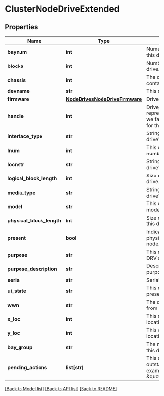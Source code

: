 # ClusterNodeDriveExtended

## Properties
Name | Type | Description | Notes
------------ | ------------- | ------------- | -------------
**baynum** | **int** | Numerical representation of this drive&#39;s bay. | [optional] 
**blocks** | **int** | Number of blocks on this drive. | [optional] 
**chassis** | **int** | The chassis number which contains this drive. | [optional] 
**devname** | **str** | This drive&#39;s device name. | [optional] 
**firmware** | [**NodeDrivesNodeDriveFirmware**](NodeDrivesNodeDriveFirmware.md) | Drive firmware information. | [optional] 
**handle** | **int** | Drive_d&#39;s handle representation for this driveIf we fail to retrieve the handle for this drive from drive_d: -1 | [optional] 
**interface_type** | **str** | String representation of this drive&#39;s interface type. | [optional] 
**lnum** | **int** | This drive&#39;s logical drive number in IFS. | [optional] 
**locnstr** | **str** | String representation of this drive&#39;s physical location. | [optional] 
**logical_block_length** | **int** | Size of a logical block on this drive. | [optional] 
**media_type** | **str** | String representation of this drive&#39;s media type. | [optional] 
**model** | **str** | This drive&#39;s manufacturer and model. | [optional] 
**physical_block_length** | **int** | Size of a physical block on this drive. | [optional] 
**present** | **bool** | Indicates whether this drive is physically present in the node. | [optional] 
**purpose** | **str** | This drive&#39;s purpose in the DRV state machine. | [optional] 
**purpose_description** | **str** | Description of this drive&#39;s purpose. | [optional] 
**serial** | **str** | Serial number for this drive. | [optional] 
**ui_state** | **str** | This drive&#39;s state as presented to the UI. | [optional] 
**wwn** | **str** | The drive&#39;s &#39;worldwide name&#39; from its NAA identifiers. | [optional] 
**x_loc** | **int** | This drive&#39;s x-axis grid location. | [optional] 
**y_loc** | **int** | This drive&#39;s y-axis grid location. | [optional] 
**bay_group** | **str** | The name of the bay group this drive belongs to. | [optional] 
**pending_actions** | **list[str]** | This drive&#39;s current outstanding actions. For example, \&quot;add\&quot; or \&quot;firmware_update\&quot;. | [optional] 

[[Back to Model list]](../README.md#documentation-for-models) [[Back to API list]](../README.md#documentation-for-api-endpoints) [[Back to README]](../README.md)


